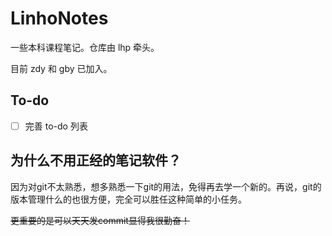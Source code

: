 # LinhoNotes
一些本科课程笔记。仓库由 lhp 牵头。

目前 zdy 和 gby 已加入。

## To-do

- [ ] 完善 to-do 列表

## 为什么不用正经的笔记软件？

因为对git不太熟悉，想多熟悉一下git的用法，免得再去学一个新的。再说，git的版本管理什么的也很方便，完全可以胜任这种简单的小任务。

~~更重要的是可以天天发commit显得我很勤奋！~~